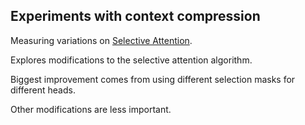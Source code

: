 ## Experiments with context compression

Measuring variations on [Selective Attention](https://arxiv.org/abs/2410.02703).

Explores modifications to the selective attention algorithm.

Biggest improvement comes from using different selection masks for different heads.

Other modifications are less important.
